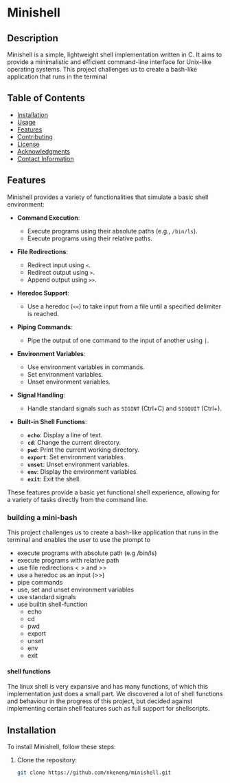 # Minishell

## Description
Minishell is a simple, lightweight shell implementation written in C. It aims to provide a minimalistic and efficient command-line interface for Unix-like operating systems.
This project challenges us to create a bash-like application that runs in the terminal 

## Table of Contents
- [Installation](#installation)
- [Usage](#usage)
- [Features](#features)
- [Contributing](#contributing)
- [License](#license)
- [Acknowledgments](#acknowledgments)
- [Contact Information](#contact-information)

## Features

Minishell provides a variety of functionalities that simulate a basic shell environment:

- **Command Execution**:
  - Execute programs using their absolute paths (e.g., `/bin/ls`).
  - Execute programs using their relative paths.

- **File Redirections**:
  - Redirect input using `<`.
  - Redirect output using `>`.
  - Append output using `>>`.

- **Heredoc Support**:
  - Use a heredoc (`<<`) to take input from a file until a specified delimiter is reached.

- **Piping Commands**:
  - Pipe the output of one command to the input of another using `|`.

- **Environment Variables**:
  - Use environment variables in commands.
  - Set environment variables.
  - Unset environment variables.

- **Signal Handling**:
  - Handle standard signals such as `SIGINT` (Ctrl+C) and `SIGQUIT` (Ctrl+\).

- **Built-in Shell Functions**:
  - **`echo`**: Display a line of text.
  - **`cd`**: Change the current directory.
  - **`pwd`**: Print the current working directory.
  - **`export`**: Set environment variables.
  - **`unset`**: Unset environment variables.
  - **`env`**: Display the environment variables.
  - **`exit`**: Exit the shell.

These features provide a basic yet functional shell experience, allowing for a variety of tasks directly from the command line.
### building a mini-bash

This project challenges us to create a bash-like application that runs in the terminal and enables the user to use the prompt to
- execute programs with absolute path (e.g /bin/ls)
- execute programs with relative path
- use file redirections < > and >>
- use a heredoc as an input (>>)
- pipe commands
- use, set and unset environment variables
- use standard signals
- use builtin shell-function 
  - echo
  - cd
  - pwd
  - export
  - unset
  - env
  - exit

#### shell functions

The linux shell is very expansive and has many functions, of which this implementation just does a small part. 
We discovered a lot of shell functions and behaviour in the progress of this project, but decided against implementing certain shell features such as full support for shellscripts.

## Installation
To install Minishell, follow these steps:

1. Clone the repository:
	```sh
   git clone https://github.com/nkeneng/minishell.git
```
